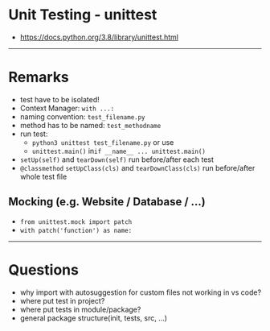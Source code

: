 # Unit Testing - unittest

- <https://docs.python.org/3.8/library/unittest.html>

---

# Remarks

- test have to be isolated!
- Context Manager: `with ...:`
- naming convention: `test_filename.py`
- method has to be named: `test_methodname`
- run test:
  - `python3 unittest test_filename.py` or use
  - `unittest.main()` in`if __name__ ... unittest.main()`
- `setUp(self)` and `tearDown(self)` run before/after each test
- `@classmethod` `setUpClass(cls)` and `tearDownClass(cls)` run before/after whole test file

## Mocking (e.g. Website / Database / ...)

- `from unittest.mock import patch`
- `with patch('function') as name:`

---

# Questions

- why import with autosuggestion for custom files not working in vs code?
- where put test in project?
- where put tests in module/package?
- general package structure(init, tests, src, ...)
